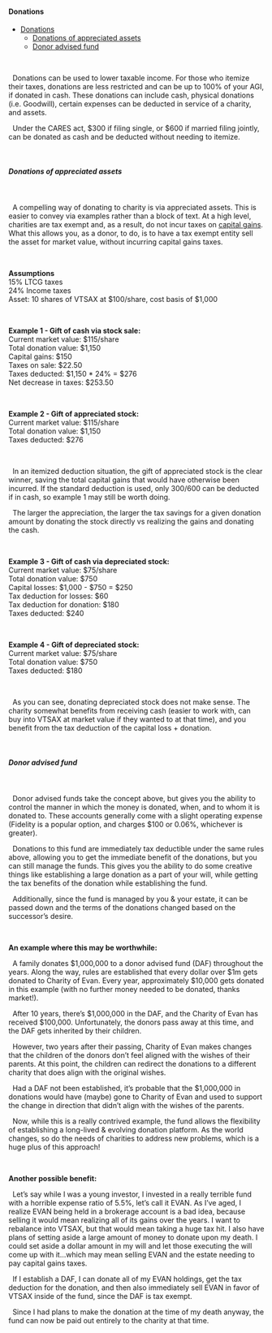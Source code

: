 #### Donations
- [Donations](#donations)
  - [Donations of appreciated assets](#donations-of-appreciated-assets)
  - [Donor advised fund](#donor-advised-fund)

&nbsp;  

  Donations can be used to lower taxable income. For those who itemize their taxes, donations are less restricted and can be up to 100% of your AGI, if donated in cash. These donations can include cash, physical donations (i.e. Goodwill), certain expenses can be deducted in service of a charity, and assets.  

  Under the CARES act, $300 if filing single, or $600 if married filing jointly, can be donated as cash and be deducted without needing to itemize.  

&nbsp;  

##### Donations of appreciated assets

&nbsp;  

  A compelling way of donating to charity is via appreciated assets. This is easier to convey via examples rather than a block of text. At a high level, charities are tax exempt and, as a result, do not incur taxes on [capital gains](/taxation/capital-gains). What this allows you, as a donor, to do, is to have a tax exempt entity sell the asset for market value, without incurring capital gains taxes.  

&nbsp;  

**Assumptions**  
15% LTCG taxes  
24% Income taxes  
Asset: 10 shares of VTSAX at $100/share, cost basis of $1,000  

&nbsp;  

**Example 1 - Gift of cash via stock sale:**  
Current market value: $115/share  
Total donation value: $1,150  
Capital gains: $150  
Taxes on sale: $22.50  
Taxes deducted: $1,150 * 24% = $276  
Net decrease in taxes: $253.50  

&nbsp;  

**Example 2 - Gift of appreciated stock:**  
Current market value: $115/share  
Total donation value: $1,150  
Taxes deducted: $276  

&nbsp;  

  In an itemized deduction situation, the gift of appreciated stock is the clear winner, saving the total capital gains that would have otherwise been incurred. If the standard deduction is used, only $300/$600 can be deducted if in cash, so example 1 may still be worth doing.  

  The larger the appreciation, the larger the tax savings for a given donation amount by donating the stock directly vs realizing the gains and donating the cash.  

&nbsp;  

**Example 3 - Gift of cash via depreciated stock:**  
Current market value: $75/share  
Total donation value: $750  
Capital losses: $1,000 - $750 = $250  
Tax deduction for losses: $60  
Tax deduction for donation: $180  
Taxes deducted: $240  

&nbsp;  

**Example 4 - Gift of depreciated stock:**  
Current market value: $75/share  
Total donation value: $750  
Taxes deducted: $180  

&nbsp;  

  As you can see, donating depreciated stock does not make sense. The charity somewhat benefits from receiving cash (easier to work with, can buy into VTSAX at market value if they wanted to at that time), and you benefit from the tax deduction of the capital loss + donation.

&nbsp;  

##### Donor advised fund

&nbsp;  

  Donor advised funds take the concept above, but gives you the ability to control the manner in which the money is donated, when, and to whom it is donated to. These accounts generally come with a slight operating expense (Fidelity is a popular option, and charges $100 or 0.06%, whichever is greater).  

  Donations to this fund are immediately tax deductible under the same rules above, allowing you to get the immediate benefit of the donations, but you can still manage the funds. This gives you the ability to do some creative things like establishing a large donation as a part of your will, while getting the tax benefits of the donation while establishing the fund.  

  Additionally, since the fund is managed by you & your estate, it can be passed down and the terms of the donations changed based on the successor’s desire.  

&nbsp;  

**An example where this may be worthwhile:**

  A family donates $1,000,000 to a donor advised fund (DAF) throughout the years. Along the way, rules are established that every dollar over $1m gets donated to Charity of Evan. Every year, approximately $10,000 gets donated in this example (with no further money needed to be donated, thanks market!).  

  After 10 years, there’s $1,000,000 in the DAF, and the Charity of Evan has received $100,000. Unfortunately, the donors pass away at this time, and the DAF gets inherited by their children.  

  However, two years after their passing, Charity of Evan makes changes that the children of the donors don’t feel aligned with the wishes of their parents. At this point, the children can redirect the donations to a different charity that does align with the original wishes.  

  Had a DAF not been established, it’s probable that the $1,000,000 in donations would have (maybe) gone to Charity of Evan and used to support the change in direction that didn’t align with the wishes of the parents.  
	
  Now, while this is a really contrived example, the fund allows the flexibility of establishing a long-lived & evolving donation platform. As the world changes, so do the needs of charities to address new problems, which is a huge plus of this approach!  

&nbsp;  

**Another possible benefit:**  

  Let’s say while I was a young investor, I invested in a really terrible fund with a horrible expense ratio of 5.5%, let’s call it EVAN. As I’ve aged, I realize EVAN being held in a brokerage account is a bad idea, because selling it would mean realizing all of its gains over the years. I want to rebalance into VTSAX, but that would mean taking a huge tax hit. I also have plans of setting aside a large amount of money to donate upon my death. I could set aside a dollar amount in my will and let those executing the will come up with it…which may mean selling EVAN and the estate needing to pay capital gains taxes.  
	
  If I establish a DAF, I can donate all of my EVAN holdings, get the tax deduction for the donation, and then also immediately sell EVAN in favor of VTSAX inside of the fund, since the DAF is tax exempt.  

  Since I had plans to make the donation at the time of my death anyway, the fund can now be paid out entirely to the charity at that time.  
